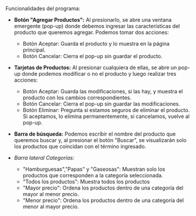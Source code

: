 Funcionalidades del programa:

- **Botón "Agregar Productos":** Al presionarlo, se abre una ventana emergente (pop-up) donde debemos ingresar las características del producto que queremos agregar. Podemos tomar dos acciones:
    - Botón Aceptar: Guarda el producto y lo muestra en la página principal.
    - Botón Cancelar: Cierra el pop-up sin guardar el producto.

- **Tarjetas de Productos:** Al presionar cualquiera de ellas, se abre un pop-up donde podemos modificar o no el producto y luego realizar tres acciones:
   - Botón Aceptar:  Guarda las modificaciones, si las hay, y muestra el producto con los cambios correspondientes.
   - Botón Cancelar: Cierra el pop-up sin guardar las modificaciones.
   - Botón Eliminar: Pregunta si estamos seguros de eliminar el producto. Si aceptamos, lo elimina permanentemente, si cancelamos, vuelve al pop-up.
 
- **Barra de búsqueda:** Podemos escribir el nombre del producto que queremos buscar y, al presionar el botón "Buscar", se visualizarán solo los productos que coincidan con el término ingresado.

- *Barra lateral Categorías:*
   - "Hamburguesas","Papas" y "Gaseosas": Muestran solo los productos que corresponden a la categoría seleccionada.
   - "Todos los productos": Muestra todos los productos
   - "Mayor precio": Ordena los productos dentro de una categoría del mayor al menor precio.
   - "Menor precio": Ordena los productos dentro de una categoría del menor al mayor precio.



